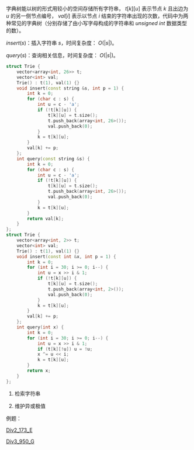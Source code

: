 字典树能以树的形式用较小的空间存储所有字符串， $t[k][u]$ 表示节点 $k$ 且出边为 $u$ 的另一侧节点编号， $val[i]$ 表示以节点 $i$ 结束的字符串出现的次数，代码中为两种常见的字典树（分别存储了由小写字母构成的字符串和 $unsigned\ int$ 数据类型的数）。

$insert(s)$：插入字符串 $s$，时间复杂度： $O(|s|)$。

$query(s)$：查询相关信息，时间复杂度： $O(|s|)$。

```C++
struct Trie { 
    vector<array<int, 26>> t;
    vector<int> val;
    Trie() : t(1), val(1) {}
    void insert(const string &s, int p = 1) {
        int k = 0;
        for (char c : s) {
            int u = c - 'a';
            if (!t[k][u]) {
                t[k][u] = t.size();
                t.push_back(array<int, 26>());
                val.push_back(0);
            }
            k = t[k][u];
        }
        val[k] += p;
    };
    int query(const string &s) {
        int k = 0;
        for (char c : s) {
            int u = c - 'a';
            if (!t[k][u]) {
                t[k][u] = t.size();
                t.push_back(array<int, 26>());
                val.push_back(0);
            }
            k = t[k][u];
        }
        return val[k];
    }
};
struct Trie {
    vector<array<int, 2>> t;
    vector<int> val;
    Trie() : t(1), val(1) {}
    void insert(const int &x, int p = 1) {
        int k = 0;
        for (int i = 30; i >= 0; i--) {
            int u = x >> i & 1;
            if (!t[k][u]) {
                t[k][u] = t.size();
                t.push_back(array<int, 2>());
                val.push_back(0);
            }
            k = t[k][u];
        }
        val[k] += p;
    };
    int query(int x) {
        int k = 0;
        for (int i = 30; i >= 0; i--) {
            int u = x >> i & 1;
            if (t[k][!u]) u = !u;
            x ^= u << i;
            k = t[k][u];
        }
        return x;
    }
};
```

1. 检索字符串

2. 维护异或极值

例题：

[Div2_173_E](https://codeforces.com/problemset/problem/282/E)

[Div3_950_G](https://codeforces.com/contest/1980/problem/G)
